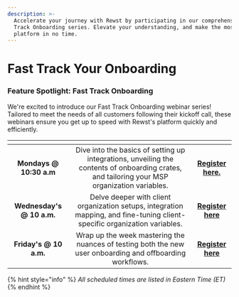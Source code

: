 ```yaml
---
description: >-
  Accelerate your journey with Rewst by participating in our comprehensive Fast
  Track Onboarding series. Elevate your understanding, and make the most of the
  platform in no time.
---
```


# Fast Track Your Onboarding

### **Feature Spotlight: Fast Track Onboarding**

We're excited to introduce our Fast Track Onboarding webinar series! Tailored to meet the needs of all customers following their kickoff call, these webinars ensure you get up to speed with Rewst's platform quickly and efficiently.

<table data-view="cards"><thead><tr><th align="center"></th><th align="center"></th><th align="center"></th></tr></thead><tbody><tr><td align="center"><strong>Mondays @ 10:30 a.m</strong></td><td align="center">Dive into the basics of setting up integrations, unveiling the contents of onboarding crates, and tailoring your MSP organization variables.</td><td align="center"><a href="https://chat.openai.com/c/32af5d4f-0dc5-4cb7-ad50-844946592b56"><strong>Register here.</strong></a></td></tr><tr><td align="center"><strong>Wednesday's @ 10 a.m.</strong></td><td align="center">Delve deeper with client organization setups, integration mapping, and fine-tuning client-specific organization variables.</td><td align="center"><a href="https://chat.openai.com/c/7ff5ad62-003e-4c03-abcd-39f1f8e2e0d4"><strong>Register here</strong></a></td></tr><tr><td align="center"><strong>Friday's @ 10 a.m.</strong></td><td align="center">Wrap up the week mastering the nuances of testing both the new user onboarding and offboarding workflows.<br></td><td align="center"><a href="https://chat.openai.com/c/7ff5ad62-003e-4c03-abcd-39f1f8e2e0d4"><strong>Register here</strong></a></td></tr></tbody></table>

{% hint style="info" %}
_All scheduled times are listed in Eastern Time (ET)_
{% endhint %}

